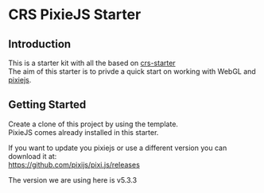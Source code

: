 # CRS PixieJS Starter

## Introduction

This is a starter kit with all the based on [crs-starter](https://github.com/caperaven/crs-starter)  
The aim of this starter is to privde a quick start on working with WebGL and [pixiejs](https://www.pixijs.com/).

## Getting Started

Create a clone of this project by using the template.  
PixieJS comes already installed in this starter.  

If you want to update you pixiejs or use a different version you can download it at:  
https://github.com/pixijs/pixi.js/releases

The version we are using here is v5.3.3

